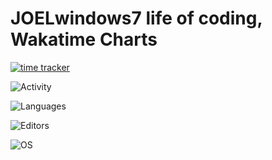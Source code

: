 # JOELwindows7 life of coding, Wakatime Charts
[![time tracker](https://wakatime.com/badge/github/Perkedel/HexagonEngine.svg)](https://wakatime.com/badge/github/Perkedel/HexagonEngine)

![Activity](https://wakatime.com/share/@JOELwindows7/acc4b0a7-5415-4f09-ab1b-ad04ddf1e70b.svg)

![Languages](https://wakatime.com/share/@JOELwindows7/963dfcb3-f6a3-4f32-81af-f92df62d1dd4.svg)

![Editors](https://wakatime.com/share/@JOELwindows7/c1585d87-431f-4f51-928d-e02a17a71456.svg)

![OS](https://wakatime.com/share/@JOELwindows7/de2de213-d94b-4ba4-aa45-b7b0125d1c54.svg)
